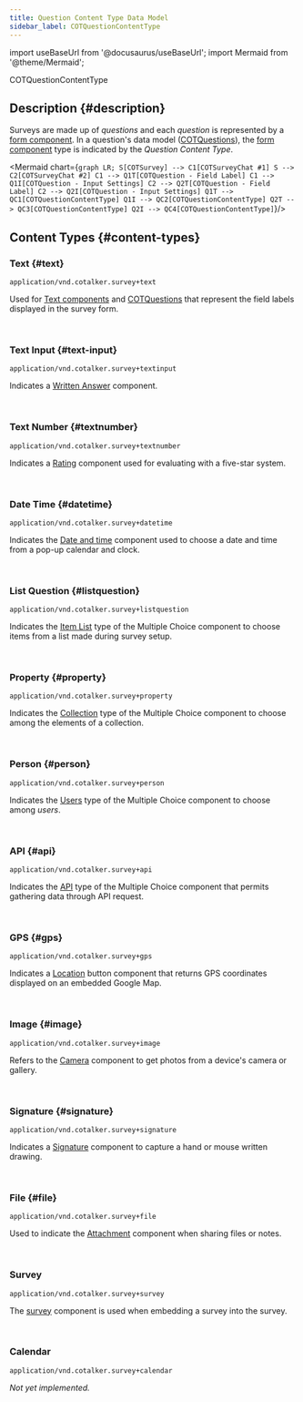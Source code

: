 ```yaml
---
title: Question Content Type Data Model
sidebar_label: COTQuestionContentType
---
```

import useBaseUrl from '@docusaurus/useBaseUrl'; 
import Mermaid from '@theme/Mermaid';

<span className="hero__subtitle">COTQuestionContentType</span>

## Description {#description}

Surveys are made up of _questions_ and each _question_ is represented by a [form component](/docs/documentation/admin/survey/survey_overview#form-components). In a question's data model ([COTQuestions](/docs/documentation/models/surveys/model_questions)), the [form component](/docs/documentation/admin/survey/survey_overview#form-components) type is indicated by the _Question Content Type_.

<Mermaid chart={`
	graph LR;
        S[COTSurvey] --> C1[COTSurveyChat #1]
        S --> C2[COTSurveyChat #2]
        C1 --> Q1T[COTQuestion - Field Label]
        C1 --> Q1I[COTQuestion - Input Settings]
        C2 --> Q2T[COTQuestion - Field Label]
        C2 --> Q2I[COTQuestion - Input Settings]
        Q1T --> QC1[COTQuestionContentType]
        Q1I --> QC2[COTQuestionContentType]
        Q2T --> QC3[COTQuestionContentType]
        Q2I --> QC4[COTQuestionContentType]
`}/>

## Content Types {#content-types}

<div className="alert alert--secondary">

### Text {#text}
`application/vnd.cotalker.survey+text`

Used for [Text components](/docs/documentation/admin/survey/components/text_component) and [COTQuestions](/docs/documentation/models/surveys/model_questions) that represent the field labels displayed in the survey form.

</div>
<br/>

<div className="alert alert--secondary">

### Text Input {#text-input}
`application/vnd.cotalker.survey+textinput`

Indicates a [Written Answer](/docs/documentation/admin/survey/components/written_answer) component.

</div>
<br/>

<div className="alert alert--secondary">

### Text Number {#textnumber}
`application/vnd.cotalker.survey+textnumber`

Indicates a [Rating](/docs/documentation/admin/survey/components/rating) component used for evaluating with a five-star system.

</div>
<br/>

<div className="alert alert--secondary">

### Date Time {#datetime}
`application/vnd.cotalker.survey+datetime`

Indicates the [Date and time](/docs/documentation/admin/survey/components/date_and_time) component used to choose a date and time from a pop-up calendar and clock.

</div>
<br/>

<div className="alert alert--secondary">

### List Question {#listquestion}
`application/vnd.cotalker.survey+listquestion`

Indicates the [Item List](/docs/documentation/admin/survey/components/multiple_choice#list-of-items-type) type of the Multiple Choice component to choose items from a list made during survey setup.

</div>
<br/>

<div className="alert alert--secondary">

### Property {#property}
`application/vnd.cotalker.survey+property`

Indicates the [Collection](/docs/documentation/admin/survey/components/multiple_choice#collection-type) type of the Multiple Choice component to choose among the elements of a collection.

</div>
<br/>

<div className="alert alert--secondary">

### Person {#person}
`application/vnd.cotalker.survey+person`

Indicates the [Users](/docs/documentation/admin/survey/components/multiple_choice#users-type) type of the Multiple Choice component to choose among _users_.

</div>
<br/>

<div className="alert alert--secondary">

### API {#api}
`application/vnd.cotalker.survey+api`

Indicates the [API](/docs/documentation/admin/survey/components/multiple_choice#api-type) type of the Multiple Choice component that permits gathering data through API request.

</div>
<br/>

<div className="alert alert--secondary">

### GPS {#gps}
`application/vnd.cotalker.survey+gps`

Indicates a [Location](/docs/documentation/admin/survey/components/location) button component that returns GPS coordinates displayed on an embedded Google Map.

</div>
<br/>

<div className="alert alert--secondary">

### Image {#image}
`application/vnd.cotalker.survey+image`

Refers to the [Camera](/docs/documentation/admin/survey/components/camera) component to get photos from a device's camera or gallery.

</div>
<br/>

<div className="alert alert--secondary">

### Signature {#signature}
`application/vnd.cotalker.survey+signature`

Indicates a [Signature](/docs/documentation/admin/survey/components/signature) component to capture a hand or mouse written drawing.

</div>
<br/>

<div className="alert alert--secondary">

### File {#file}
`application/vnd.cotalker.survey+file`

Used to indicate the [Attachment](/docs/documentation/admin/survey/components/attachment) component when sharing files or notes.

</div>
<br/>

<div className="alert alert--secondary">

### Survey
`application/vnd.cotalker.survey+survey`

The [survey](/docs/documentation/admin/survey/components/survey) component is used when embedding a survey into the survey.

</div>
<br/>

<div className="alert alert--secondary">

### Calendar
`application/vnd.cotalker.survey+calendar`

_Not yet implemented._

</div>
<br/>
